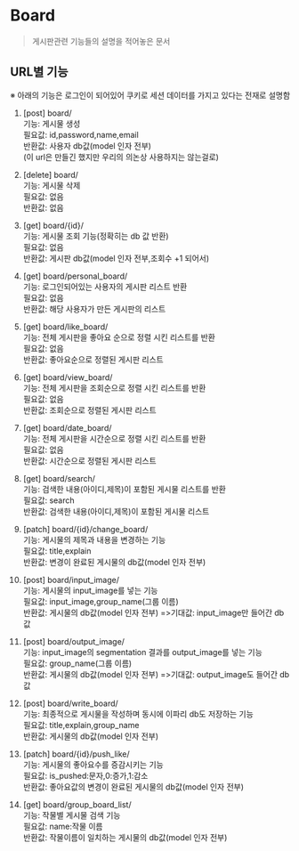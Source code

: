 # Board

> 게시판관련 기능들의 설명을 적어놓은 문서

## URL별 기능

※ 아래의 기능은 로그인이 되어있어 쿠키로 세션 데이터를 가지고 있다는 전재로 설명함

1. [post] board/ \
기능: 게시물 생성 \
필요값: id,password,name,email \
반환값: 사용자 db값(model 인자 전부) \
   (이 url은 만들긴 했지만 우리의 의논상 사용하지는 않는걸로)


2. [delete] board/ \
기능: 게시물 삭제 \
필요값: 없음 \
반환값: 없음  


3. [get] board/{id}/ \
기능: 게시물 조회 기능(정확히는 db 값 반환) \
필요값: 없음 \
반환값: 게시판 db값(model 인자 전부,조회수 +1 되어서) 


4. [get] board/personal_board/ \
기능: 로그인되어있는 사용자의 게시판 리스트 반환 \
필요값: 없음 \
반환값: 해당 사용자가 만든 게시판의 리스트  


5. [get] board/like_board/ \
기능: 전체 게시판을 좋아요 순으로 정렬 시킨 리스트를 반환 \
필요값: 없음 \
반환값: 좋아요순으로 정렬된 게시판 리스트 


6. [get] board/view_board/ \
기능: 전체 게시판을 조회순으로 정렬 시킨 리스트를 반환 \
필요값: 없음 \
반환값: 조회순으로 정렬된 게시판 리스트 


7. [get] board/date_board/ \
기능: 전체 게시판을 시간순으로 정렬 시킨 리스트를 반환 \
필요값: 없음 \
반환값: 시간순으로 정렬된 게시판 리스트


8. [get] board/search/ \
기능: 검색한 내용(아이디,제목)이 포함된 게시물 리스트를 반환  \
필요값: search \
반환값: 검색한 내용(아이디,제목)이 포함된 게시물 리스트


9. [patch] board/{id}/change_board/ \
기능: 게시물의 제목과 내용을 변경하는 기능  \
필요값: title,explain \
반환값: 변경이 완료된 게시물의 db값(model 인자 전부)


10. [post] board/input_image/ \
기능: 게시물의 input_image를 넣는 기능  \
필요값: input_image,group_name(그룹 이름) \
반환값: 게시물의 db값(model 인자 전부) =>기대값: input_image만 들어간 db값


11. [post] board/output_image/ \
기능: input_image의 segmentation 결과를 output_image를 넣는 기능  \
필요값: group_name(그룹 이름) \
반환값: 게시물의 db값(model 인자 전부) =>기대값: output_image도 들어간 db값


12. [post] board/write_board/  
기능: 최종적으로 게시물을 작성하며 동시에 이파리 db도 저장하는 기능  \
필요값: title,explain,group_name \
반환값: 게시물의 db값(model 인자 전부)


13. [patch] board/{id}/push_like/ \
기능: 게시물의 좋아요수를 증감시키는 기능  \
필요값: is_pushed:문자,0:증가,1:감소 \
반환값: 좋아요값의 변경이 완료된 게시물의 db값(model 인자 전부)


14. [get] board/group_board_list/ \
기능: 작물별 게시물 검색 기능  \
필요값: name:작물 이름 \
반환값: 작물이름이 일치하는 게시물의 db값(model 인자 전부)
